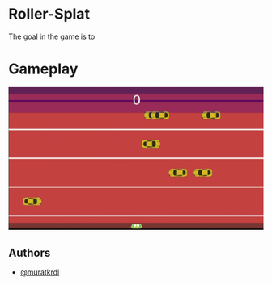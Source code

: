 
# Roller-Splat

The goal in the game is to 


# Gameplay

<img src="https://github.com/muratkrdl/Unity-Frogger/blob/main/Frogger.gif" width="auto">

## Authors

- [@muratkrdl](https://github.com/muratkrdl)

